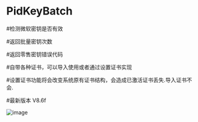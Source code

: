 # PidKeyBatch

#检测微软密钥是否有效

#返回批量密钥次数

#返回零售密钥错误代码

#自带各种证书，可以导入使用或者通过设置证书实现

#设置证书功能将会改变系统原有证书结构，会造成已激活证书丢失.导入证书不会.

#最新版本 V8.6f

![image](https://github.com/laomms/PidKeyBatch/blob/master/pidkey.png)

